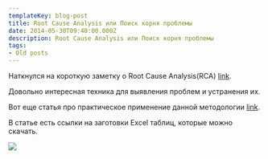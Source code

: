 ```yaml
---
templateKey: blog-post
title: Root Cause Analysis или Поиск корня проблемы
date: 2014-05-30T09:40:00.000Z
description: Root Cause Analysis или Поиск корня проблемы
tags:
- Old posts
---
```


Наткнулся на короткую заметку о Root Cause Analysis(RCA) [link](http://java.dzone.com/articles/different-root-cause-analysis).

Довольно интересная техника для выявления проблем и устранения их.  
  
Вот еще статья про практическое применение данной методологии [link](http://www.bulsuk.com/2009/07/5-why-analysis-using-table.html).  
  
В статье есть ссылки на заготовки Excel таблиц, которые можно скачать.  
  

[![](/img/http://www.trip-mashina.ru/wp-content/uploads/2014/05/1-table-setup.png)](80581ee0-c7f8-49e4-a07d-d54b9b6bf55a.png)

  

